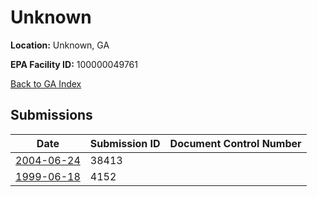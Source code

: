 # Unknown

**Location:** Unknown, GA

**EPA Facility ID:** 100000049761

[Back to GA Index](../../index.md)

## Submissions

| Date | Submission ID | Document Control Number |
|------|--------------|-------------------------|
| [2004-06-24](submissions/38413.md) | 38413 |  |
| [1999-06-18](submissions/4152.md) | 4152 |  |
